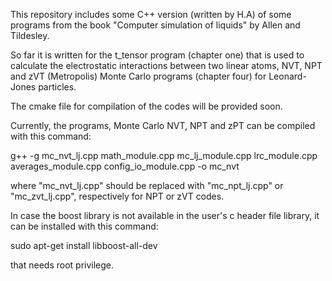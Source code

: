 This repository includes some C++ version (written by H.A) of some programs from the book "Computer simulation of liquids"
by Allen and Tildesley.

So far it is written for the t_tensor program (chapter one) that is used to calculate the electrostatic interactions between two linear atoms, NVT, NPT and zVT (Metropolis) Monte Carlo programs (chapter four) for Leonard-Jones particles.

The cmake file for compilation of the codes will be provided soon.

Currently, the programs, Monte Carlo NVT, NPT and zPT can be compiled with this command: 

g++ -g mc_nvt_lj.cpp math_module.cpp mc_lj_module.cpp lrc_module.cpp averages_module.cpp config_io_module.cpp -o mc_nvt

where "mc_nvt_lj.cpp" should be replaced with "mc_npt_lj.cpp" or "mc_zvt_lj.cpp", respectively for NPT or zVT codes.

In case the boost library is not available in the user's c header file library, it can be installed with this command:

sudo apt-get install libboost-all-dev

that needs root privilege.
